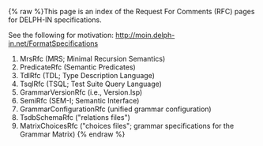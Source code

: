 {% raw %}This page is an index of the Request For Comments (RFC) pages for
DELPH-IN specifications.

See the following for motivation:
<http://moin.delph-in.net/FormatSpecifications>

1. MrsRfc (MRS; Minimal Recursion Semantics)
2. PredicateRfc (Semantic Predicates)
3. TdlRfc (TDL; Type Description Language)
4. TsqlRfc (TSQL; Test Suite Query Language)
5. GrammarVersionRfc (i.e., Version.lsp)
6. SemiRfc (SEM-I; Semantic Interface)
7. GrammarConfigurationRfc (unified grammar
configuration)
8. TsdbSchemaRfc ("relations files")
9. MatrixChoicesRfc ("choices files"; grammar
specifications for the Grammar Matrix)
<update date omitted for speed>{% endraw %}